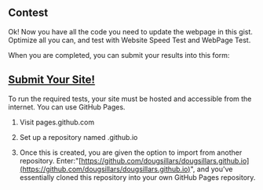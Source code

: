 ## Contest

Ok! Now you have all the code you need to update the webpage in this gist. Optimize all you can, and test with Website Speed Test and WebPage Test.

When you are completed, you can submit your results into this form:

## [Submit Your Site!](https://docs.google.com/forms/d/e/1FAIpQLSdYhsJWpZGrzrg76MmSzkKxSlyfvblDX9_SmaKi7Q39R0FLTw/viewform)

To run the required tests, your site must be hosted and accessible from the internet. You can use GitHub Pages.

1. Visit pages.github.com

2. Set up a repository named .github.io

3. Once this is created, you are given the option to import from another repository. Enter:"[https://github.com/dougsillars/dougsillars.github.io](https://github.com/dougsillars/dougsillars.github.io)", and you've essentially cloned this repository into your own GitHub Pages repository.



